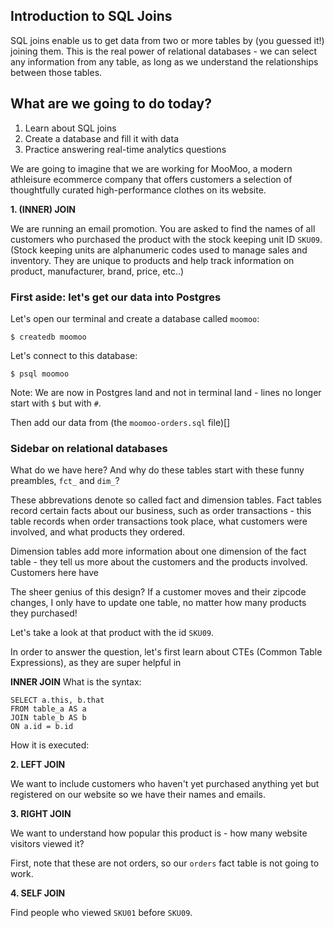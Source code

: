 ## Introduction to SQL Joins

SQL joins enable us to get data from two or more tables by (you guessed it!) joining them. This is the real power of relational databases - we can select any information from any table, as long as we understand the relationships between those tables.

## What are we going to do today?

1. Learn about SQL joins
2. Create a database and fill it with data
3. Practice answering real-time analytics questions

We are going to imagine that we are working for MooMoo, a modern athleisure ecommerce company that offers customers a selection of thoughtfully curated high-performance clothes on its website.

**1. (INNER) JOIN**

We are running an email promotion. You are asked to find the names of all customers who purchased the product with the stock keeping unit ID `SKU09`. (Stock keeping units are alphanumeric codes used to manage sales and inventory. They are unique to products and help track information on product, manufacturer, brand, price, etc..)

### First aside: let's get our data into Postgres

Let's open our terminal and create a database called `moomoo`:

`$ createdb moomoo`

Let's connect to this database:

`$ psql moomoo`

Note: We are now in Postgres land and not in terminal land - lines no longer start with `$` but with `#`.

Then add our data from (the `moomoo-orders.sql` file)[]

### Sidebar on relational databases

What do we have here? And why do these tables start with these funny preambles, `fct_` and `dim_`?

These abbrevations denote so called fact and dimension tables. Fact tables record certain facts about our business, such as order transactions - this table records when order transactions took place, what customers were involved, and what products they ordered.

Dimension tables add more information about one dimension of the fact table - they tell us more about the customers and the products involved. Customers here have

The sheer genius of this design? If a customer moves and their zipcode changes, I only have to update one table, no matter how many products they purchased!

Let's take a look at that product with the id `SKU09`.


In order to answer the question, let's first learn about CTEs (Common Table Expressions), as they are super helpful in

**INNER JOIN**
What is the syntax:
```
SELECT a.this, b.that
FROM table_a AS a
JOIN table_b AS b
ON a.id = b.id
```

How it is executed:

**2. LEFT JOIN**

We want to include customers who haven't yet purchased anything yet but registered on our website so we have their names and emails.

**3. RIGHT JOIN**

We want to understand how popular this product is - how many website visitors viewed it?

First, note that these are not orders, so our `orders` fact table is not going to work.

**4. SELF JOIN**

Find people who viewed `SKU01` before `SKU09`.
